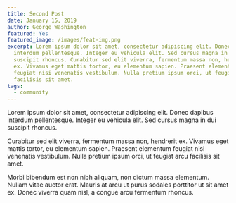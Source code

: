 ```yaml
---
title: Second Post
date: January 15, 2019
author: George Washington
featured: Yes
featured_image: /images/feat-img.png
excerpt: Lorem ipsum dolor sit amet, consectetur adipiscing elit. Donec dapibus
  interdum pellentesque. Integer eu vehicula elit. Sed cursus magna in dui
  suscipit rhoncus. Curabitur sed elit viverra, fermentum massa non, hendrerit
  ex. Vivamus eget mattis tortor, eu elementum sapien. Praesent elementum
  feugiat nisi venenatis vestibulum. Nulla pretium ipsum orci, ut feugiat arcu
  facilisis sit amet.
tags:
  - community
---
```


Lorem ipsum dolor sit amet, consectetur adipiscing elit. Donec dapibus interdum pellentesque. Integer eu vehicula elit. Sed cursus magna in dui suscipit rhoncus.

Curabitur sed elit viverra, fermentum massa non, hendrerit ex. Vivamus eget mattis tortor, eu elementum sapien. Praesent elementum feugiat nisi venenatis vestibulum. Nulla pretium ipsum orci, ut feugiat arcu facilisis sit amet.

Morbi bibendum est non nibh aliquam, non dictum massa elementum. Nullam vitae auctor erat. Mauris at arcu ut purus sodales porttitor ut sit amet ex. Donec viverra quam nisl, a congue arcu fermentum rhoncus.
